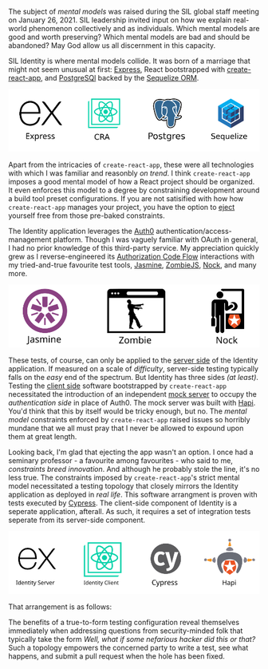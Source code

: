 The subject of _mental models_ was raised during the SIL global staff meeting on January 26, 2021. SIL leadership invited input on how we explain real-world phenomenon collectively and as individuals. Which mental models are good and worth preserving? Which mental models are bad and should be abandoned? May God allow us all discernment in this capacity.

SIL Identity is where mental models collide. It was born of a marriage that might not seem unusual at first: [Express](https://expressjs.com/), React bootstrapped with [create-react-app](https://github.com/facebook/create-react-app), and [PostgreSQl](https://www.postgresql.org/) backed by the [Sequelize ORM](https://sequelize.org/).

![Core software](figures/core-software.svg)

Apart from the intricacies of `create-react-app`, these were all technologies with which I was familiar and reasonbly _on trend_. I think `create-react-app` imposes a good mental model of how a React project should be organized. It even enforces this model to a degree by constraining development around a build tool preset configurations. If you are not satisified with how how `create-react-app` manages your project, you have the option to [eject](https://create-react-app.dev/docs/available-scripts/) yourself free from those pre-baked constraints.

The Identity application leverages the [Auth0](https://auth0.com/) authentication/access-management platform. Though I was vaguely familiar with OAuth in general, I had no prior knowledge of this third-party service. My appreciation quickly grew as I reverse-engineered its [Authorization Code Flow](https://auth0.com/docs/flows/authorization-code-flow) interactions with my tried-and-true favourite test tools, [Jasmine](https://jasmine.github.io/), [ZombieJS](http://zombie.js.org/), [Nock](https://github.com/nock/nock), and many more.

![Server-side test tools](figures/server-test-tools.svg)

These tests, of course, can only be applied to the [server side](https://github.com/sillsdev/silid/tree/master/src/silid-server) of the Identity application. If measured on a scale of _difficulty_, server-side testing typically falls on the _easy_ end of the spectrum. But Identity has three sides _(at least)_. Testing the [client side](https://github.com/sillsdev/silid/tree/master/src/identity-react) software bootstrapped by `create-react-app` necessitated the introduction of an independent [mock server](https://github.com/sillsdev/silid/blob/master/src/silid-server/spec/support/mockAuth0ServerWithRBAC.js) to occupy the _authentication side_ in place of Auth0. The mock server was built with [Hapi](https://hapi.dev/). You'd think that this by itself would be tricky enough, but no. The _mental model_ constraints enforced by `create-react-app` raised issues so horribly mundane that we all must pray that I never be allowed to expound upon them at great length.

Looking back, I'm glad that ejecting the app wasn't an option. I once had a seminary professor - a favourite among favourites - who said to me, _constraints breed innovation_. And although he probably stole the line, it's no less true. The constraints imposed by `create-react-app`'s strict mental model necessitated a testing topology that closely mirrors the Identity application as deployed in _real life_. This software arrangment is proven with tests executed by [Cypress](https://www.cypress.io/). The client-side component of Identity is a seperate application, afterall. As such, it requires a set of integration tests seperate from its server-side component.

![End-to-end test tools](figures/e2e-test-tools.svg)




That arrangement is as follows:







The benefits of a true-to-form testing configuration reveal themselves immediately when addressing questions from security-minded folk that typically take the form _Well, what if some nefarious hacker did _this_ or _that_?_ Such a topology empowers the concerned party to write a test, see what happens, and submit a pull request when the hole has been fixed.





